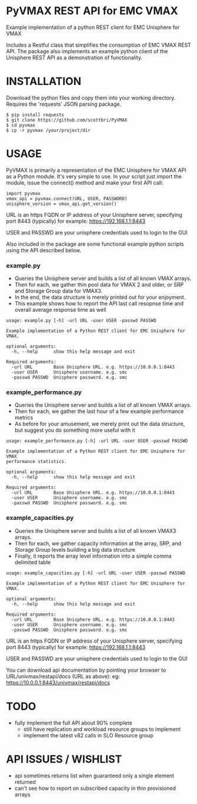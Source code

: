 # PyVMAX REST API for EMC VMAX
Example implementation of a python REST client for EMC Unisphere for VMAX

Includes a Restful class that simplifies the consumption of EMC VMAX REST API.  The package also implements an example python client of the Unisphere REST API as a demonstration of functionality.

# INSTALLATION
Download the python files and copy them into your working directory.   
Requires the 'requests' JSON parsing package.
```
$ pip install requests
$ git clone https://github.com/scottbri/PyVMAX
$ cd pyvmax
$ cp -r pyvmax /your/project/dir
```

# USAGE
PyVMAX is primarily a representation of the EMC Unisphere for VMAX API as a Python module.  It's very simple to use.  In your script just import the module, issue the connect() method and make your first API call:
```
import pyvmax
vmax_api = pyvmax.connect(URL, USER, PASSWORD)
unisphere_version = vmax_api.get_version()
```

URL is an https FQDN or IP address of your Unisphere server, specifying port 8443 (typically)
for example:  https://192.168.1.1:8443

USER and PASSWD are your unisphere credentials used to login to the GUI

Also included in the package are some functional example python scripts using the API described below.

### example.py
* Queries the Unisphere server and builds a list of all known VMAX arrays.  
* Then for each, we gather thin pool data for VMAX 2 and older, or SRP and Storage Group data for VMAX3.
* In the end, the data structure is merely printed out for your enjoyment.
* This example shows how to report the API last call resopnse time and overall average response time as well

```
usage: example.py [-h] -url URL -user USER -passwd PASSWD

Example implementation of a Python REST client for EMC Unisphere for VMAX.

optional arguments:
  -h, --help      show this help message and exit

Required arguments:
  -url URL        Base Unisphere URL. e.g. https://10.0.0.1:8443
  -user USER      Unisphere username. e.g. smc
  -passwd PASSWD  Unisphere password. e.g. smc
```

### example_performance.py
* Queries the Unisphere server and builds a list of all known VMAX arrays.  
* Then for each, we gather the last hour of a few example performance metrics 
* As before for your amusement, we merely print out the data structure, but suggest you do something more useful with it

```
usage: example_performance.py [-h] -url URL -user USER -passwd PASSWD

Example implementation of a Python REST client for EMC Unisphere for VMAX
performance statistics.

optional arguments:
  -h, --help      show this help message and exit

Required arguments:
  -url URL        Base Unisphere URL. e.g. https://10.0.0.1:8443
  -user USER      Unisphere username. e.g. smc
  -passwd PASSWD  Unisphere password. e.g. smc
```

### example_capacities.py
* Queries the Unisphere server and builds a list of all known VMAX3 arrays.  
* Then for each, we gather capacity information at the array, SRP, and Storage Group levels building a big data structure
* Finally, it reports the array level information into a simple comma delimited table 
```
usage: example_capacities.py [-h] -url URL -user USER -passwd PASSWD

Example implementation of a Python REST client for EMC Unisphere for VMAX.

optional arguments:
  -h, --help      show this help message and exit

Required arguments:
  -url URL        Base Unisphere URL. e.g. https://10.0.0.1:8443
  -user USER      Unisphere username. e.g. smc
  -passwd PASSWD  Unisphere password. e.g. smc
```
URL is an https FQDN or IP address of your Unisphere server, specifying port 8443 (typically)
for example:  https://192.168.1.1:8443

USER and PASSWD are your unisphere credentials used to login to the GUI

You can download api documentation by pointing your browser to URL/univmax/restapi/docs (URL as above):
eg: https://10.0.0.1:8443/univmax/restapi/docs

# TODO
* fully implement the full API about 90% complete
  * still have replication and workload resource groups to implement
  * implement the latest v82 calls in SLO Resource group

# API ISSUES / WISHLIST
* api sometimes returns list when guaranteed only a single element returned
* can't see how to report on subscribed capacity in thin provisioned arrays
